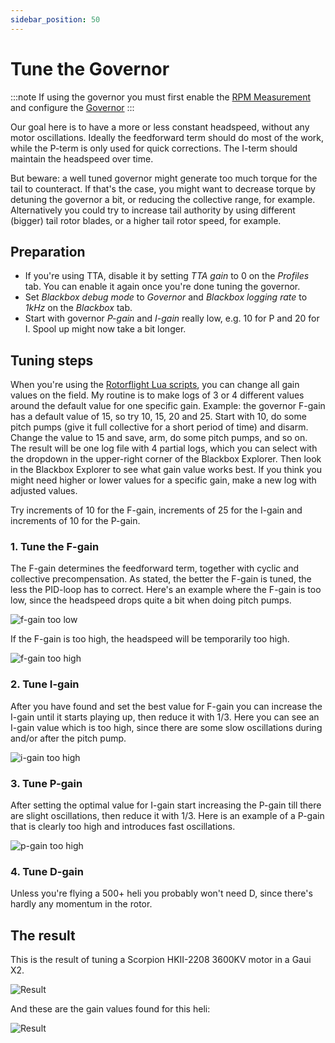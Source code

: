 ```yaml
---
sidebar_position: 50
---
```

# Tune the Governor

:::note
If using the governor you must first enable the [RPM Measurement](../Tutorial-Setup/Rpm-Measurement.md) and configure the [Governor](../Tutorial-Setup/Governor.md) 
:::

Our goal here is to have a more or less constant headspeed, without any motor oscillations. Ideally the feedforward term should do most of the work, while the P-term is only used for quick corrections. The I-term should maintain the headspeed over time. 

But beware: a well tuned governor might generate too much torque for the tail to counteract. If that's the case, you might want to decrease torque by detuning the governor a bit, or reducing the collective range, for example. Alternatively you could try to increase tail authority by using different (bigger) tail rotor blades, or a higher tail rotor speed, for example.

## Preparation

- If you're using TTA, disable it by setting *TTA gain* to 0 on the *Profiles* tab. You can enable it again once you're done tuning the governor.
- Set *Blackbox debug mode* to *Governor* and *Blackbox logging rate* to *1kHz* on the *Blackbox* tab.
- Start with governor *P-gain* and *I-gain* really low, e.g. 10 for P and 20 for I. Spool up might now take a bit longer.

## Tuning steps

When you're using the [Rotorflight Lua scripts](../Tutorial-Setup/Lua-Scripts.mdx), you can change all gain values on the field. My routine is to make logs of 3 or 4 different values around the default value for one specific gain. Example: the governor F-gain has a default value of 15, so try 10, 15, 20 and 25. Start with 10, do some pitch pumps (give it full collective for a short period of time) and disarm. Change the value to 15 and save, arm, do some pitch pumps, and so on. The result will be one log file with 4 partial logs, which you can select with the dropdown in the upper-right corner of the Blackbox Explorer. Then look in the Blackbox Explorer to see what gain value works best. If you think you might need higher or lower values for a specific gain, make a new log with adjusted values.

Try increments of 10 for the F-gain, increments of 25 for the I-gain and increments of 10 for the P-gain.

### 1. Tune the F-gain
The F-gain determines the feedforward term, together with cyclic and collective precompensation. As stated, the better the F-gain is tuned, the less the PID-loop has to correct. Here's an example where the F-gain is too low, since the headspeed drops quite a bit when doing pitch pumps.

![f-gain too low](./img/gov-f-gain-too-low.png)

If the F-gain is too high, the headspeed will be temporarily too high.

![f-gain too high](./img/gov-f-gain-too-high.png)

### 2. Tune I-gain
After you have found and set the best value for F-gain you can increase the I-gain until it starts playing up, then reduce it with 1/3. Here you can see an I-gain value which is too high, since there are some slow oscillations during and/or after the pitch pump.

![i-gain too high](./img/gov-i-gain-too-high.png)

### 3. Tune P-gain
After setting the optimal value for I-gain start increasing the P-gain till there are slight oscillations, then reduce it with 1/3. Here is an example of a P-gain that is clearly too high and introduces fast oscillations.

![p-gain too high](./img/gov-p-gain-too-high.png)

### 4. Tune D-gain 
Unless you're flying a 500+ heli you probably won't need D, since there's hardly any momentum in the rotor.

## The result
This is the result of tuning a Scorpion HKII-2208 3600KV motor in a Gaui X2.

![Result](./img/gov-result-graph.png)

And these are the gain values found for this heli:

![Result](./img/gov-result.png)